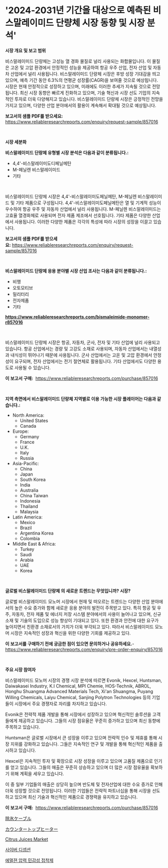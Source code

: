 <p><h1>'2024-2031년 기간을 대상으로 예측된 비스말레이미드 단량체 시장 동향 및 시장 분석'</h1></p><p><strong>시장 개요 및 보고 범위</strong></p>
<p><p>비스말레이미드 단량체는 고성능 열 경화 물질로 널리 사용되는 화합물입니다. 이 물질은 고온 및 고압 환경에서 안정적인 성능을 제공하여 항공 우주 산업, 전자 산업 및 자동차 산업에서 널리 사용됩니다. 비스말레이미드 단량체 시장은 후방 성장 기대감을 띄고 있으며, 예측 기간 동안 6.3%의 연평균 성장률(CAGR)을 보여줄 것으로 예상됩니다. 시장은 현재 안정적으로 성장하고 있으며, 미래에도 이러한 추세가 지속될 것으로 전망됩니다. 최신 시장 동향은 빠르게 진화하고 있으며, 기술 혁신과 시장 선도 기업의 지속적인 투자로 더욱 다양해지고 있습니다. 비스말레이미드 단량체 시장은 긍정적인 전망을 가지고 있으며, 다양한 산업 분야에서의 활용이 계속해서 확대될 것으로 예상됩니다.</p></p>
<p><strong>보고서의 샘플 PDF를 받으세요:</strong> <a href="https://www.reliableresearchreports.com/enquiry/request-sample/857016">https://www.reliableresearchreports.com/enquiry/request-sample/857016</a></p>
<p>&nbsp;</p>
<p><strong>시장 세분화</strong></p>
<p><strong>비스말레이미드 단량체 유형별 시장 분석은 다음과 같이 분류됩니다.:</strong></p>
<p><ul><li>4,4'-비스말레이미도디페닐메탄</li><li>M-페닐렌 비스말레이미드</li><li>기타</li></ul></p>
<p>&nbsp;</p>
<p><p>비스말레이미드 단량체 시장은 4,4'-비스말레이미도페닐메탄, M-페닐렌 비스말레이미드 및 기타 제품으로 구성됩니다. 4,4'-비스말레이미도페닐메탄은 열 및 기계적 성능이 우수하여 항공 우주 및 자동차 산업에서 널리 사용됩니다. M-페닐렌 비스말레이미드는 고효율 열경화체로 사용되며 전자 제품 제조에서 선호됩니다. 기타 제품은 다양한 산업에서 사용됩니다. 이러한 다양한 제품은 각각의 특성에 따라 시장의 성장을 이끌고 있습니다.</p></p>
<p><strong>보고서의 샘플 PDF를 받으세요:</strong>&nbsp;<a href="https://www.reliableresearchreports.com/enquiry/request-sample/857016">https://www.reliableresearchreports.com/enquiry/request-sample/857016</a></p>
<p>&nbsp;</p>
<p><strong> 비스말레이미드 단량체 응용 분야별 시장 산업 조사는 다음과 같이 분류됩니다.:</strong></p>
<p><ul><li>비행</li><li>오토모티브</li><li>밀리터리</li><li>전자제품</li><li>기타</li></ul></p>
<p><strong><a href="https://www.reliableresearchreports.com/bismaleimide-monomer-r857016">https://www.reliableresearchreports.com/bismaleimide-monomer-r857016</a></strong></p>
<p>&nbsp;</p>
<p><p>비스말레이미드 단량체 시장은 항공, 자동차, 군사, 전자 및 기타 산업에 널리 사용되고 있습니다. 항공 산업에서는 경량 및 고강도 소재로 사용되며, 자동차 산업에서는 내열성과 내식성이 뛰어나기 때문에 사용됩니다. 군사 산업에서는 고온 및 고압 환경에서 안정성이 요구되며, 전자 산업에서는 전기 절연체로 활용됩니다. 기타 산업에서도 다양한 용도로 사용될 수 있습니다.</p></p>
<p><strong>이 보고서 구매:</strong>&nbsp; <a href="https://www.reliableresearchreports.com/purchase/857016">https://www.reliableresearchreports.com/purchase/857016</a></p>
<p>&nbsp;</p>
<p><strong>지역 측면에서 비스말레이미드 단량체 지역별로 이용 가능한 시장 플레이어는 다음과 같습니다.:</strong></p>
<p><ul>
    <li>
        North America:
        <ul>
            <li>United States</li>
            <li>Canada</li>
        </ul>
    </li>
    <li>
        Europe:
        <ul>
            <li>Germany</li>
            <li>France</li>
            <li>U.K.</li>
            <li>Italy</li>
            <li>Russia</li>
        </ul>
    </li>
    <li>
        Asia-Pacific:
        <ul>
            <li>China</li>
            <li>Japan</li>
            <li>South Korea</li>
            <li>India</li>
            <li>Australia</li>
            <li>China Taiwan</li>
            <li>Indonesia</li>
            <li>Thailand</li>
            <li>Malaysia</li>
        </ul>
    </li>
    <li>
        Latin America:
        <ul>
            <li>Mexico</li>
            <li>Brazil</li>
            <li>Argentina Korea</li>
            <li>Colombia</li>
        </ul>
    </li>
    <li>
        Middle East & Africa:
        <ul>
            <li>Turkey</li>
            <li>Saudi</li>
            <li>Arabia</li>
            <li>UAE</li>
            <li>Korea</li>
        </ul>
    </li>
    </ul></p>
<p>&nbsp;</p>
<p><strong>글로벌 비스말레이미드 단량체 의 새로운 트렌드는 무엇입니까? 시장?</strong></p>
<p><p>글로벌 비스말레이미드 모노머 시장에서 현재 및 떠오르는 트렌드는 다양한 산업 분야에서의 높은 수요 증가와 함께 새로운 응용 분야의 발전이 주목받고 있다. 특히 항공 및 우주, 자동차, 전자 제품 및 에너지 저장 시스템 분야에서의 사용이 늘어나고 있으며, 신규 소재 및 기술의 도입으로 성능 향상이 기대되고 있다. 또한 환경과 안전에 대한 요구가 높아지면서 친환경 소재로서의 가치가 더욱 부각되고 있다. 따라서 비스말레이미드 모노머 시장은 지속적인 성장과 혁신을 위한 다양한 기회를 제공하고 있다.</p></p>
<p><strong>이 보고서를 구매하기 전에 궁금한 점이 있으면 문의하거나 공유하세요.</strong>- <a href="https://www.reliableresearchreports.com/enquiry/pre-order-enquiry/857016">https://www.reliableresearchreports.com/enquiry/pre-order-enquiry/857016</a></p>
<p>&nbsp;</p>
<p><strong>주요 시장 참여자</strong></p>
<p><p>비스말레이미드 모노머 시장의 경쟁 시장 분석에 따르면 Evonik, Hexcel, Huntsman, Daiwakasei Industry, K.I Chemical, MPI Chemie, HOS-Technik, ABROL, Honghu Shuangma Advanced Materials Tech, Xi'an Shuangma, Puyang Willing Chemicals, Laiyu Chemical, Sanjing Polytron Technologies 등의 기업들이 시장에서 주요 경쟁자로 자리를 차지하고 있습니다.</p><p>Evonik은 전략적 제품 개발을 통해 시장에서 성장하고 있으며 혁신적인 솔루션을 고객들에게 제공하고 있습니다. 그들의 시장 점유율은 꾸준히 증가하고 있으며 최신 동향에 주목하고 있습니다.</p><p>Huntsman은 글로벌 시장에서 큰 성장을 이루고 있으며 전략적 인수 및 제휴를 통해 시장 지위를 강화하고 있습니다. 그들은 지속적인 연구 및 개발을 통해 혁신적인 제품을 출시하고 있습니다.</p><p>Hexcel은 지속적인 투자 및 확장으로 시장 성장을 이루고 있으며 고품질 제품으로 인기를 얻고 있습니다. 그들의 매출은 꾸준히 상승하고 있으며 더 많은 시장 점유율을 확보하기 위해 계획을 세우고 있습니다.</p><p>이 중 일부 기업들의 매출은 상당히 높으며 반도체 및 전자산업에 대한 수요 증가로 인해 더욱 성장할 것으로 전망됩니다. 이러한 기업들은 전략적 파트너십을 통해 시장을 선도하고 있으며 최신 기술과 혁신적인 제품으로 경쟁력을 유지하고 있습니다.</p></p>
<p><strong>이 보고서 구매:</strong>&nbsp;&nbsp;<a href="https://www.reliableresearchreports.com/purchase/857016">https://www.reliableresearchreports.com/purchase/857016</a></p>
<p><p><a href="https://medium.com/@fosterfahey38/%E3%82%A2%E3%83%B3%E3%83%81%E3%82%A2%E3%82%A4%E3%82%B7%E3%83%B3%E3%82%B0%E3%82%B1%E3%83%BC%E3%83%96%E3%83%AB%E5%B8%82%E5%A0%B4-%E5%B8%82%E5%A0%B4%E3%82%B7%E3%82%A7%E3%82%A2-%E5%B8%82%E5%A0%B4%E5%8B%95%E5%90%91-%E5%B0%86%E6%9D%A5%E3%81%AE%E6%88%90%E9%95%B7%E3%82%92%E6%8E%A2%E3%82%8B-56533c07466f">除氷ケーブル</a></p><p><a href="https://medium.com/@austincooper525/%E3%82%AB%E3%82%A6%E3%83%B3%E3%82%BF%E3%83%BC%E3%83%88%E3%83%83%E3%83%97%E3%83%92%E3%83%BC%E3%82%BF%E3%83%BC%E5%B8%82%E5%A0%B4-%E7%AB%B6%E4%BA%89%E5%88%86%E6%9E%90-%E5%B8%82%E5%A0%B4%E5%8B%95%E5%90%91-%E5%8F%8A%E3%81%B32031%E5%B9%B4%E3%81%BE%E3%81%A7%E3%81%AE%E4%BA%88%E6%B8%AC-801b0af96b9f">カウンタートップヒーター</a></p><p><a href="https://github.com/wusalecollins540tpqoz/Market-Research-Report-List-1/blob/main/citrus-juices-market.md">Citrus Juices Market</a></p><p><a href="https://medium.com/@bobbyreitenberg879562023/%EC%82%AC%EC%9D%B4%EB%B2%84-%EC%86%8D%EC%9E%84%EC%88%98-%EC%8B%9C%EC%9E%A5-%EA%B2%BD%EC%9F%81-%EB%B6%84%EC%84%9D-%EC%8B%9C%EC%9E%A5-%EB%8F%99%ED%96%A5-%EB%B0%8F-2031%EB%85%84%EA%B9%8C%EC%A7%80%EC%9D%98-%EC%98%88%EC%B8%A1-783e4219d330">사이버 디셉션</a></p><p><a href="https://medium.com/@jackieshlerin9805/%EC%9C%A0%ED%99%94-%EC%95%95%EB%A0%A5-%EA%B0%90%EB%8F%84-%EC%A0%91%EC%B0%A9%EC%A0%9C-%EC%8B%9C%EC%9E%A5-%EB%B3%B4%EA%B3%A0%EC%84%9C%EB%8A%94%EC%9D%B4-%EC%8B%9C%EC%9E%A5%EC%9D%98-%EC%B5%9C%EC%8B%A0-%ED%8A%B8%EB%A0%8C%EB%93%9C%EC%99%80-%EC%84%B1%EC%9E%A5-%EA%B8%B0%ED%9A%8C%EB%A5%BC-%EB%B0%9D%ED%98%80%EC%A4%8D%EB%8B%88%EB%8B%A4-5036beafc72a">에멀젼 압력 민감성 접착제</a></p></p>